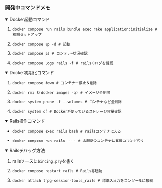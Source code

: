 ### 開発中コマンドメモ

<details open>
<summary>Docker起動コマンド</summary>

1. ```shell
   docker compose run rails bundle exec rake application:initialize # 初期セットアップ
   ```
2. ```shell
   docker compose up -d # 起動
   ```
3. ```shell
   docker compose ps # コンテナ―状況確認
   ```
4. ```shell
   docker compose logs rails -f # railsのログを確認
   ```

</details>

<details open>
<summary>Docker初期化コマンド</summary>

1. ```shell
   docker compose down # コンテナー停止＆削除
   ```
2. ```shell
   docker rmi $(docker images -q) # イメージ全削除
   ```
3. ```shell
   docker system prune -f --volumes # コンテナなど全削除
   ```
4. ```shell
   docker system df # Dockerが使っているストレージ容量確認
   ```

</details>

<details open>
<summary>Rails操作コマンド</summary>

* ```shell
  docker compose exec rails bash # railsコンテナに入る
  ```
* ```shell
  docker compose run rails ~~~~ # 未起動のコンテナに直接コマンド叩く
  ```

</details>

<details open>
<summary>Railsデバッグ方法</summary>

1. railsソースに`binding.pry`を書く
2. ```shell
   docker compose restart rails # Rails再起動
   ````
3. ```shell
   docker attach trpg-session-tools_rails # 標準入出力をコンソールに接続
   ```

</details>

